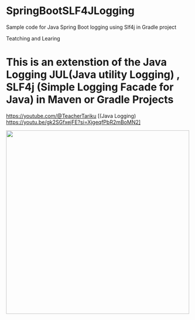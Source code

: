 # SpringBootSLF4JLogging
Sample code for Java Spring Boot logging using Slf4j in Gradle project

Teatching and Learing 

# This is an extenstion of the  Java Logging JUL(Java utility Logging) , SLF4j (Simple Logging Facade for Java) in Maven or Gradle Projects
https://youtube.com/@TeacherTariku
[(Java Logging) https://youtu.be/gk2SGfxejFE?si=XjgeqfPbR2mBoMN2]

<img src="https://tahmed30.github.io/JavaUtilityLogging/images/coloredLogging.png" width="500">
